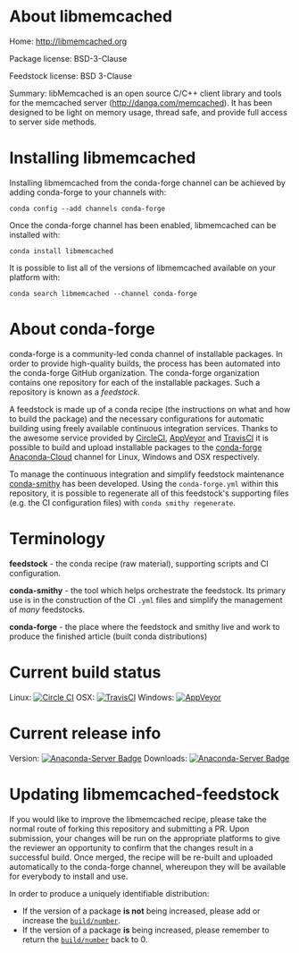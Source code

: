 About libmemcached
==================

Home: http://libmemcached.org

Package license: BSD-3-Clause

Feedstock license: BSD 3-Clause

Summary: libMemcached is an open source C/C++ client library and tools for the memcached server (http://danga.com/memcached). It has been designed to be light on memory usage, thread safe, and provide full access to server side methods.



Installing libmemcached
=======================

Installing libmemcached from the conda-forge channel can be achieved by adding conda-forge to your channels with:

```
conda config --add channels conda-forge
```

Once the conda-forge channel has been enabled, libmemcached can be installed with:

```
conda install libmemcached
```

It is possible to list all of the versions of libmemcached available on your platform with:

```
conda search libmemcached --channel conda-forge
```


About conda-forge
=================

conda-forge is a community-led conda channel of installable packages.
In order to provide high-quality builds, the process has been automated into the
conda-forge GitHub organization. The conda-forge organization contains one repository 
for each of the installable packages. Such a repository is known as a *feedstock*.

A feedstock is made up of a conda recipe (the instructions on what and how to build
the package) and the necessary configurations for automatic building using freely
available continuous integration services. Thanks to the awesome service provided by
[CircleCI](https://circleci.com/), [AppVeyor](http://www.appveyor.com/)
and [TravisCI](https://travis-ci.org/) it is possible to build and upload installable
packages to the [conda-forge](https://anaconda.org/conda-forge)
[Anaconda-Cloud](http://docs.anaconda.org/) channel for Linux, Windows and OSX respectively.

To manage the continuous integration and simplify feedstock maintenance
[conda-smithy](http://github.com/conda-forge/conda-smithy) has been developed.
Using the ``conda-forge.yml`` within this repository, it is possible to regenerate all of
this feedstock's supporting files (e.g. the CI configuration files) with ``conda smithy regenerate``.


Terminology
===========

**feedstock** - the conda recipe (raw material), supporting scripts and CI configuration.

**conda-smithy** - the tool which helps orchestrate the feedstock.
                   Its primary use is in the construction of the CI ``.yml`` files
                   and simplify the management of *many* feedstocks.

**conda-forge** - the place where the feedstock and smithy live and work to
                  produce the finished article (built conda distributions)

Current build status
====================

Linux: [![Circle CI](https://circleci.com/gh/conda-forge/libmemcached-feedstock.svg?style=svg)](https://circleci.com/gh/conda-forge/libmemcached-feedstock)
OSX: [![TravisCI](https://travis-ci.org/conda-forge/libmemcached-feedstock.svg?branch=master)](https://travis-ci.org/conda-forge/libmemcached-feedstock) 
Windows: [![AppVeyor](https://ci.appveyor.com/api/projects/status/github/conda-forge/libmemcached-feedstock?svg=True)](https://ci.appveyor.com/project/conda-forge/libmemcached-feedstock/branch/master)

Current release info
====================
Version: [![Anaconda-Server Badge](https://anaconda.org/conda-forge/libmemcached/badges/version.svg)](https://anaconda.org/conda-forge/libmemcached)
Downloads: [![Anaconda-Server Badge](https://anaconda.org/conda-forge/libmemcached/badges/downloads.svg)](https://anaconda.org/conda-forge/libmemcached)


Updating libmemcached-feedstock
===============================

If you would like to improve the libmemcached recipe, please take the normal
route of forking this repository and submitting a PR. Upon submission, your changes will
be run on the appropriate platforms to give the reviewer an opportunity to confirm that the
changes result in a successful build. Once merged, the recipe will be re-built and uploaded
automatically to the conda-forge channel, whereupon they will be available for everybody to
install and use.

In order to produce a uniquely identifiable distribution:
 * If the version of a package **is not** being increased, please add or increase
   the [``build/number``](http://conda.pydata.org/docs/building/meta-yaml.html#build-number-and-string). 
 * If the version of a package **is** being increased, please remember to return
   the [``build/number``](http://conda.pydata.org/docs/building/meta-yaml.html#build-number-and-string)
   back to 0.
